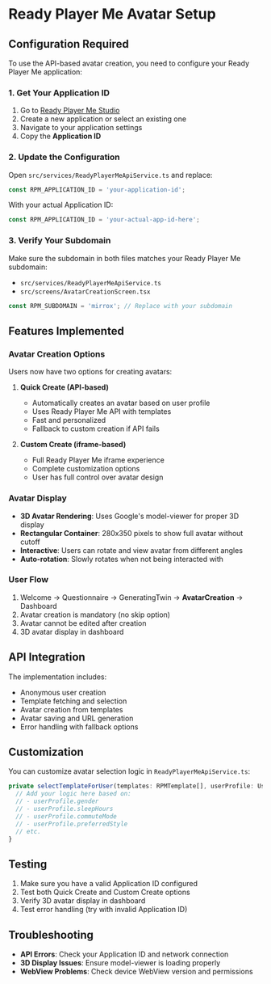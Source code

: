 # Ready Player Me Avatar Setup

## Configuration Required

To use the API-based avatar creation, you need to configure your Ready Player Me application:

### 1. Get Your Application ID

1. Go to [Ready Player Me Studio](https://studio.readyplayer.me/)
2. Create a new application or select an existing one
3. Navigate to your application settings
4. Copy the **Application ID**

### 2. Update the Configuration

Open `src/services/ReadyPlayerMeApiService.ts` and replace:

```typescript
const RPM_APPLICATION_ID = 'your-application-id';
```

With your actual Application ID:

```typescript
const RPM_APPLICATION_ID = 'your-actual-app-id-here';
```

### 3. Verify Your Subdomain

Make sure the subdomain in both files matches your Ready Player Me subdomain:

- `src/services/ReadyPlayerMeApiService.ts`
- `src/screens/AvatarCreationScreen.tsx`

```typescript
const RPM_SUBDOMAIN = 'mirrox'; // Replace with your subdomain
```

## Features Implemented

### Avatar Creation Options

Users now have two options for creating avatars:

1. **Quick Create (API-based)**
   - Automatically creates an avatar based on user profile
   - Uses Ready Player Me API with templates
   - Fast and personalized
   - Fallback to custom creation if API fails

2. **Custom Create (iframe-based)**
   - Full Ready Player Me iframe experience
   - Complete customization options
   - User has full control over avatar design

### Avatar Display

- **3D Avatar Rendering**: Uses Google's model-viewer for proper 3D display
- **Rectangular Container**: 280x350 pixels to show full avatar without cutoff
- **Interactive**: Users can rotate and view avatar from different angles
- **Auto-rotation**: Slowly rotates when not being interacted with

### User Flow

1. Welcome → Questionnaire → GeneratingTwin → **AvatarCreation** → Dashboard
2. Avatar creation is mandatory (no skip option)
3. Avatar cannot be edited after creation
4. 3D avatar display in dashboard

## API Integration

The implementation includes:

- Anonymous user creation
- Template fetching and selection
- Avatar creation from templates
- Avatar saving and URL generation
- Error handling with fallback options

## Customization

You can customize avatar selection logic in `ReadyPlayerMeApiService.ts`:

```typescript
private selectTemplateForUser(templates: RPMTemplate[], userProfile: UserProfile): RPMTemplate {
  // Add your logic here based on:
  // - userProfile.gender
  // - userProfile.sleepHours
  // - userProfile.commuteMode
  // - userProfile.preferredStyle
  // etc.
}
```

## Testing

1. Make sure you have a valid Application ID configured
2. Test both Quick Create and Custom Create options
3. Verify 3D avatar display in dashboard
4. Test error handling (try with invalid Application ID)

## Troubleshooting

- **API Errors**: Check your Application ID and network connection
- **3D Display Issues**: Ensure model-viewer is loading properly
- **WebView Problems**: Check device WebView version and permissions